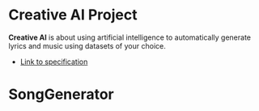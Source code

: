 # Creative AI Project

**Creative AI** is about using artificial intelligence to automatically generate lyrics and music using datasets of your choice.

- <a href="https://github.com/eecs183/creative-ai/wiki" target="_blank">Link to specification</a>
# SongGenerator
